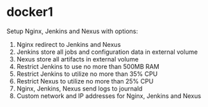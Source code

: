 # docker1
Setup Nginx, Jenkins and Nexus with options:
1. Nginx redirect to Jenkins and Nexus
2. Jenkins store all jobs and configuration data in external volume
3. Nexus store all artifacts in external volume
4. Restrict Jenkins to use no more than 500MB RAM
5. Restrict Jenkins to utilize no more than 35% CPU
6. Restrict Nexus to utilize no more than 25% CPU
7. Nginx, Jenkins, Nexus send logs to journald
8. Custom network and IP addresses for Nginx, Jenkins and Nexus
